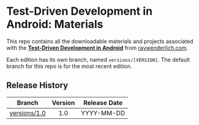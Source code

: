 # Test-Driven Development in Android: Materials

This repo contains all the downloadable materials and projects associated with the **[Test-Driven Development in Android](https://www.raywenderlich.com/library)** from [raywenderlich.com](https://www.raywenderlich.com).

Each edition has its own branch, named `versions/[VERSION]`. The default branch for this repo is for the most recent edition.

## Release History

| Branch                                                                                  | Version | Release Date |
| --------------------------------------------------------------------------------------- |:-------:|:------------:|
| [versions/1.0](https://github.com/raywenderlich/video-tdda-materials/tree/versions/1.0) | 1.0     | YYYY-MM-DD   |
